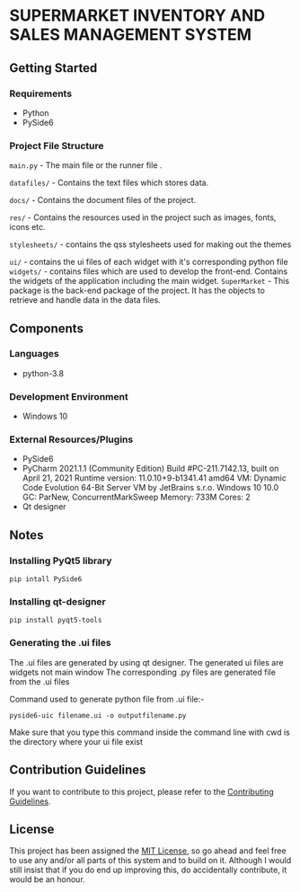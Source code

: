 # SUPERMARKET INVENTORY AND SALES MANAGEMENT SYSTEM

## Getting Started

### Requirements
* Python
* PySide6

### Project File Structure

`main.py` -  The main file or the runner file .

`datafiles/` - Contains the text files which stores data.

`docs/` - Contains the document files of the project.

`res/` - Contains the resources used in the project such as images, fonts, icons etc.

`stylesheets/` - contains the qss stylesheets used for making out the themes

`ui/` - contains the ui files of  each widget with it's corresponding python file 
`widgets/` - contains files which are used to develop the front-end. Contains the widgets of the application including the main widget.
`SuperMarket` - This package is the back-end package of the project. It has the objects to retrieve and handle data in the data files.

## Components

### Languages

- python-3.8

### Development Environment

- Windows 10

### External Resources/Plugins

- PySide6
- PyCharm 2021.1.1 (Community Edition)
    Build #PC-211.7142.13, built on April 21, 2021
    Runtime version: 11.0.10+9-b1341.41 amd64
    VM: Dynamic Code Evolution 64-Bit Server VM by JetBrains s.r.o.
    Windows 10 10.0
    GC: ParNew, ConcurrentMarkSweep
    Memory: 733M
    Cores: 2
- Qt designer

## Notes
### Installing PyQt5 library
`pip intall PySide6`

### Installing qt-designer
`pip install pyqt5-tools`

### Generating the .ui files
The .ui files are generated by using qt designer. The generated ui files are widgets not main window The corresponding .py files are generated file from the .ui files

Command used to generate python file from .ui file:-

```pyside6-uic filename.ui -o outputfilename.py```

Make sure that you type this command inside the command line with 
cwd is the directory where your ui file exist
## Contribution Guidelines

If you want to contribute to this project, please refer to the [Contributing Guidelines](CONTRIBUTING.MD).

## License

This project has been assigned the [MIT License](LICENSE), so go ahead and feel free to use any and/or all parts of this system and to build on it. Although I would still insist that if you do end up improving this, do accidentally contribute, it would be an honour.

